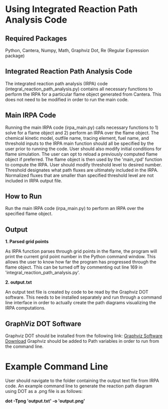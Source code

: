 # Using Integrated Reaction Path Analysis Code

## Required Packages
Python, Cantera, Numpy, Math, Graphviz Dot, Re (Regular Expression package)

## Integrated Reaction Path Analysis Code
The integrated reaction path analysis (IRPA) code (integral_reaction_path_analysis.py) contains all necessary functions to perform the IRPA for a particular flame object generated from Cantera. This does not need to be modified in order to run the main code.

## Main IRPA Code
Running the main IRPA code (irpa_main.py) calls necessary functions to 1) solve for a flame object and 2) perform an IRPA over the flame object. The chemical kinetic model, outfile name, tracing element, fuel name, and threshold inputs to the IRPA main function should all be specified by the user prior to running the code. User should also modify initial conditions for flame simulation. The user can opt to reload a previously computed flame object if preferred. The flame object is then used by the 'main_rpd' function to compute the IRPA. User should modify threshold level to desired number. Threshold designates what path fluxes are ultimately included in the IRPA. Normalized fluxes that are smaller than specified threshold level are not included in IRPA output file.

## How to Run
Run the main IRPA code (irpa_main.py) to perform an IRPA over the specified flame object.

## Output
**1. Parsed grid points**

As IRPA function parses through grid points in the flame, the program will print the current grid point number in the Python command window. This allows the user to know how far the program has progressed through the flame object. This can be turned off by commenting out line 169 in 'integral_reaction_path_analysis.py'.

**2. output.txt**

An output text file is created by code to be read by the Graphviz DOT software. This needs to be installed separately and run through a command line interface in order to actually create the path diagrams visualizing the IRPA computations.

## GraphViz DOT Software
Graphviz DOT should be installed from the following link: [Graphviz Software Download](https://graphviz.org/download/)
Graphviz should be added to Path variables in order to run from the command line.

# Example Command Line
User should navigate to the folder containing the output text file from IRPA code. An example command line to generate the reaction path diagram using DOT as a .png file is as follows:

**dot -Tpng 'output.txt' -o 'output.png'**
